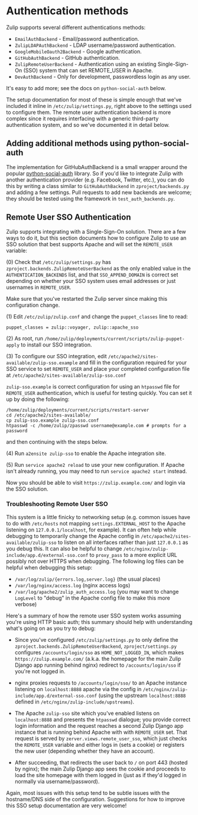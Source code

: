 # Authentication methods

Zulip supports several different authentications methods:

* `EmailAuthBackend` - Email/password authentication.
* `ZulipLDAPAuthBackend` - LDAP username/password authentication.
* `GoogleMobileOauth2Backend` - Google authentication.
* `GitHubAuthBackend` - GitHub authentication.
* `ZulipRemoteUserBackend` - Authentication using an existing
  Single-Sign-On (SSO) system that can set REMOTE_USER in Apache.
* `DevAuthBackend` - Only for development, passwordless login as any user.

It's easy to add more; see the docs on `python-social-auth` below.

The setup documentation for most of these is simple enough that we've
included it inline in `/etc/zulip/settings.py`, right above to the
settings used to configure them.  The remote user authentication
backend is more complex since it requires interfacing with a generic
third-party authentication system, and so we've documented it in
detail below.

## Adding additional methods using python-social-auth

The implementation for GitHubAuthBackend is a small wrapper around the
popular [python-social-auth] library.  So if you'd like to integrate
Zulip with another authentication provider (e.g. Facebook, Twitter,
etc.), you can do this by writing a class similar to
`GitHubAuthBackend` in `zproject/backends.py` and adding a few
settings.  Pull requests to add new backends are welcome; they should
be tested using the framework in `test_auth_backends.py`.

[python-social-auth]: https://python-social-auth.readthedocs.io/en/latest/

## Remote User SSO Authentication

Zulip supports integrating with a Single-Sign-On solution.  There are
a few ways to do it, but this section documents how to configure Zulip
to use an SSO solution that best supports Apache and will set the
`REMOTE_USER` variable:

(0) Check that `/etc/zulip/settings.py` has
`zproject.backends.ZulipRemoteUserBackend` as the only enabled value
in the `AUTHENTICATION_BACKENDS` list, and that `SSO_APPEND_DOMAIN` is
correct set depending on whether your SSO system uses email addresses
or just usernames in `REMOTE_USER`.

Make sure that you've restarted the Zulip server since making this
configuration change.

(1) Edit `/etc/zulip/zulip.conf` and change the `puppet_classes` line to read:

```
puppet_classes = zulip::voyager, zulip::apache_sso
```

(2) As root, run `/home/zulip/deployments/current/scripts/zulip-puppet-apply`
to install our SSO integration.

(3) To configure our SSO integration, edit
`/etc/apache2/sites-available/zulip-sso.example` and fill in the
configuration required for your SSO service to set `REMOTE_USER` and
place your completed configuration file at `/etc/apache2/sites-available/zulip-sso.conf`

`zulip-sso.example` is correct configuration for using an `htpasswd`
file for `REMOTE_USER` authentication, which is useful for testing
quickly.  You can set it up by doing the following:

```
/home/zulip/deployments/current/scripts/restart-server
cd /etc/apache2/sites-available/
cp zulip-sso.example zulip-sso.conf
htpasswd -c /home/zulip/zpasswd username@example.com # prompts for a password
```

and then continuing with the steps below.

(4) Run `a2ensite zulip-sso` to enable the Apache integration site.

(5) Run `service apache2 reload` to use your new configuration.  If
Apache isn't already running, you may need to run `service apache2
start` instead.

Now you should be able to visit `https://zulip.example.com/` and
login via the SSO solution.


### Troubleshooting Remote User SSO

This system is a little finicky to networking setup (e.g. common
issues have to do with `/etc/hosts` not mapping
`settings.EXTERNAL_HOST` to the Apache listening on
`127.0.0.1/localhost`, for example).  It can often help while debugging
to temporarily change the Apache config in
`/etc/apache2/sites-available/zulip-sso` to listen on all interfaces
rather than just `127.0.0.1` as you debug this.  It can also be helpful
to change `/etc/nginx/zulip-include/app.d/external-sso.conf` to
`proxy_pass` to a more explicit URL possibly not over HTTPS when
debugging.  The following log files can be helpful when debugging this
setup:

* `/var/log/zulip/{errors.log,server.log}` (the usual places)
* `/var/log/nginx/access.log` (nginx access logs)
* `/var/log/apache2/zulip_auth_access.log` (you may want to change
  `LogLevel` to "debug" in the Apache config file to make this more
  verbose)

Here's a summary of how the remote user SSO system works assuming
you're using HTTP basic auth; this summary should help with
understanding what's going on as you try to debug:

* Since you've configured `/etc/zulip/settings.py` to only define the
  `zproject.backends.ZulipRemoteUserBackend`, `zproject/settings.py`
  configures `/accounts/login/sso` as `HOME_NOT_LOGGED_IN`, which
  makes `https://zulip.example.com/` (a.k.a. the homepage for the main
  Zulip Django app running behind nginx) redirect to
  `/accounts/login/sso` if you're not logged in.

* nginx proxies requests to `/accounts/login/sso/` to an Apache instance
  listening on `localhost:8888` apache via the config in
  `/etc/nginx/zulip-include/app.d/external-sso.conf` (using the upstream
  `localhost:8888` defined in `/etc/nginx/zulip-include/upstreams`).

* The Apache `zulip-sso` site which you've enabled listens on
  `localhost:8888` and presents the `htpasswd` dialogue; you provide
  correct login information and the request reaches a second Zulip
  Django app instance that is running behind Apache with with
  `REMOTE_USER` set.  That request is served by
  `zerver.views.remote_user_sso`, which just checks the `REMOTE_USER`
  variable and either logs in (sets a cookie) or registers the new
  user (depending whether they have an account).

* After succeeding, that redirects the user back to `/` on port 443
  (hosted by nginx); the main Zulip Django app sees the cookie and
  proceeds to load the site homepage with them logged in (just as if
  they'd logged in normally via username/password).

Again, most issues with this setup tend to be subtle issues with the
hostname/DNS side of the configuration.  Suggestions for how to
improve this SSO setup documentation are very welcome!
